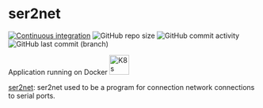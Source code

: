 # ser2net

[![Continuous integration](https://github.com/theautomation/ser2net/actions/workflows/ci.yaml/badge.svg)](https://github.com/theautomation/ser2net/actions/workflows/ci.yaml)
![GitHub repo size](https://img.shields.io/github/repo-size/theautomation/ser2net?logo=Github)
![GitHub commit activity](https://img.shields.io/github/commit-activity/y/theautomation/ser2net?logo=github)
![GitHub last commit (branch)](https://img.shields.io/github/last-commit/theautomation/ser2net/main?logo=github)

Application running on Docker <img src="https://github.com/theautomation/kubernetes-gitops/blob/main/assets/img/docker.png?raw=true" alt="K8s" style="height: 40px; width:40px;"/>

[ser2net](https://manpages.ubuntu.com/manpages/jammy/man5/ser2net.yaml.5.html): ser2net used to be a program for connection network connections to serial ports.
